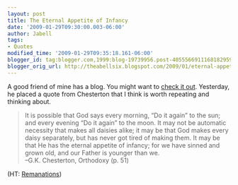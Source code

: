 ```yaml
---
layout: post
title: The Eternal Appetite of Infancy
date: '2009-01-29T09:30:00.003-06:00'
author: Jabell
tags:
- Quotes
modified_time: '2009-01-29T09:35:18.161-06:00'
blogger_id: tag:blogger.com,1999:blog-19739956.post-4055566911168182959
blogger_orig_url: http://theabellsix.blogspot.com/2009/01/eternal-appetite-of-infancy.html
---
```


A good friend of mine has a blog. You might want to <a href="http://www.remanations.com">check it out</a>. Yesterday, he placed a quote from Chesterton that I think is worth repeating and thinking about.<br /><blockquote>It is possible that God says every morning, “Do it again” to the sun; and every evening “Do it again” to the moon. It may not be automatic necessity that makes all daisies alike; it may be that God makes every daisy separately, but has never got tired of making them. It may be that He has the eternal appetite of infancy; for we have sinned and grown old, and our Father is younger than we.<br />–G.K. Chesterton, Orthodoxy (p. 51)</blockquote>(HT: <a href="http://www.remanations.com">Remanations</a>)